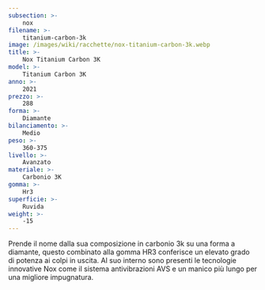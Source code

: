 ```yaml
---
subsection: >-
    nox
filename: >-
    titanium-carbon-3k
image: /images/wiki/racchette/nox-titanium-carbon-3k.webp
title: >-
    Nox Titanium Carbon 3K
model: >-
    Titanium Carbon 3K
anno: >-
    2021
prezzo: >-
    288
forma: >-
    Diamante
bilanciamento: >-
    Medio
peso: >-
    360-375
livello: >-
    Avanzato
materiale: >-
    Carbonio 3K
gomma: >-
    Hr3
superficie: >-
    Ruvida
weight: >-
    -15
---
```

Prende il nome dalla sua composizione in carbonio 3k su una forma a diamante, questo combinato alla gomma HR3 conferisce un elevato grado di potenza ai colpi in uscita. Al suo interno sono presenti le tecnologie innovative Nox come il sistema antivibrazioni AVS e un manico più lungo per una migliore impugnatura.